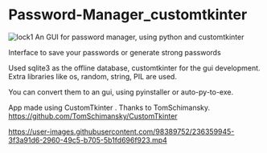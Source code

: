 # Password-Manager_customtkinter

![lock1](https://user-images.githubusercontent.com/98389752/236359650-d2d0fab2-3e61-4eec-ba84-986232cc85b1.png)
                                          An GUI for password manager, using python and customtkinter

Interface to save your passwords or generate strong passwords

Used sqlite3 as the offline database, customtkinter for the gui development.
Extra libraries like os, random, string, PIL are used.

You can convert them to an gui, using pyinstaller or auto-py-to-exe.

App made using CustomTkinter . Thanks to TomSchimansky.
https://github.com/TomSchimansky/CustomTkinter


https://user-images.githubusercontent.com/98389752/236359945-3f3a91d6-2960-49c5-b705-5b1fd696f923.mp4

